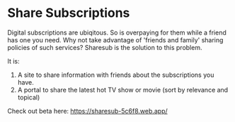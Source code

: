 
# Share Subscriptions

Digital subscriptions are ubiqitous. So is overpaying for them while a friend has one you need. Why not take advantage of 'friends and family' sharing policies of such services? Sharesub is the solution to this problem.

It is: 

1) A site to share information with friends about the subscriptions you have.
2) A portal to share the latest hot TV show or movie (sort by relevance and topical)

Check out beta here:
https://sharesub-5c6f8.web.app/
